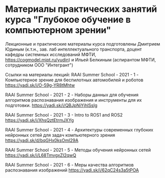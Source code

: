 # Материалы практических занятий курса "Глубокое обучение в компьютерном зрении"

Лекционные и практические материалы курса подготовлены
Дмитрием Юдиным (к.т.н., зав. лаб интеллектуального транспорта, доцент кафедры системных исследований МФТИ, https://cogmodel.mipt.ru/yudin) и
Ильей Белкиным (аспирантом МФТИ, сотрудником ООО "Интегрант")

Ссылки на материалы лекций:
RAAI Summer School - 2021 - 1 - Компьютерное зрение для беспилотных автомобилей и роботов
https://yadi.sk/i/O-59g-YR8tMhtw

RAAI Summer School - 2021 - 2 - Наборы данных для обучения алгоритмов распознавания изображения и инструменты для их подготовки.
https://yadi.sk/i/QBJpNiYjhlSsIg

RAAI Summer School - 2021 - 3 - Intro to ROS1 and ROS2
https://yadi.sk/i/XhsQztEtrmJXYg

RAAI Summer School - 2021 - 4 - Архитектуры современных глубоких нейронных сетей для задач компьютерного зрения https://yadi.sk/d/bqGHx0ksOmI29A

RAAI Summer School - 2021 - 5 - Методы обучения нейронных сетей
https://yadi.sk/i/L68TmvgxZI2qwQ

RAAI Summer School - 2021 - 6 - Меры качества алгоритмов распознавания изображений
https://yadi.sk/i/62qC24s3a5tPOA
